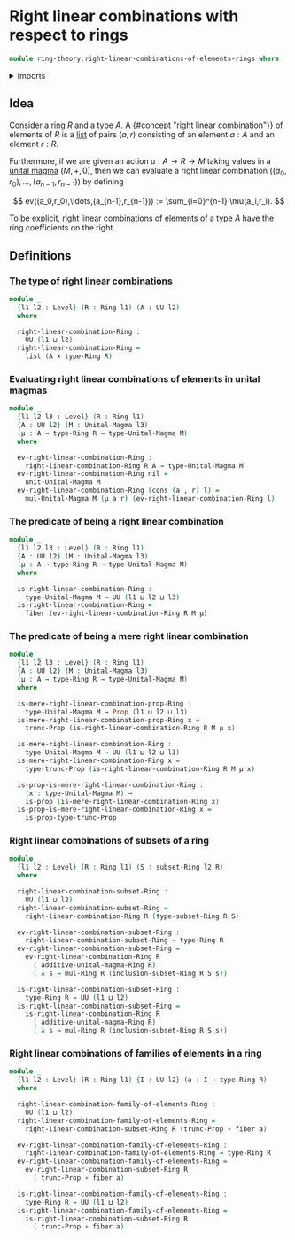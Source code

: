 # Right linear combinations with respect to rings

```agda
module ring-theory.right-linear-combinations-of-elements-rings where
```

<details><summary>Imports</summary>

```agda
open import foundation.cartesian-product-types
open import foundation.dependent-pair-types
open import foundation.fibers-of-maps
open import foundation.function-types
open import foundation.propositional-truncations
open import foundation.propositions
open import foundation.universe-levels

open import lists.lists

open import ring-theory.rings
open import ring-theory.subsets-rings

open import structured-types.magmas
```

</details>

## Idea

Consider a [ring](ring-theory.rings.md) $R$ and a type $A$. A {#concept "right
linear combination"}} of elements of $R$ is a [list](lists.lists.md) of pairs
$(a,r)$ consisting of an element $a:A$ and an element $r:R$.

Furthermore, if we are given an action $\mu : A \to R \to M$ taking values in a
[unital magma](structured-types.magmas.md) $(M,+,0)$, then we can evaluate a
right linear combination $((a_0,r_0),\ldots,(a_{n-1},r_{n-1}))$ by defining

$$
  ev((a_0,r_0),\ldots,(a_{n-1},r_{n-1})) := \sum_{i=0}^{n-1} \mu(a_i,r_i).
$$

To be explicit, right linear combinations of elements of a type $A$ have the
ring coefficients on the right.

## Definitions

### The type of right linear combinations

```agda
module _
  {l1 l2 : Level} (R : Ring l1) (A : UU l2)
  where

  right-linear-combination-Ring :
    UU (l1 ⊔ l2)
  right-linear-combination-Ring =
    list (A × type-Ring R)
```

### Evaluating right linear combinations of elements in unital magmas

```agda
module _
  {l1 l2 l3 : Level} (R : Ring l1)
  {A : UU l2} (M : Unital-Magma l3)
  (μ : A → type-Ring R → type-Unital-Magma M)
  where

  ev-right-linear-combination-Ring :
    right-linear-combination-Ring R A → type-Unital-Magma M
  ev-right-linear-combination-Ring nil =
    unit-Unital-Magma M
  ev-right-linear-combination-Ring (cons (a , r) l) =
    mul-Unital-Magma M (μ a r) (ev-right-linear-combination-Ring l)
```

### The predicate of being a right linear combination

```agda
module _
  {l1 l2 l3 : Level} (R : Ring l1)
  {A : UU l2} (M : Unital-Magma l3)
  (μ : A → type-Ring R → type-Unital-Magma M)
  where

  is-right-linear-combination-Ring :
    type-Unital-Magma M → UU (l1 ⊔ l2 ⊔ l3)
  is-right-linear-combination-Ring =
    fiber (ev-right-linear-combination-Ring R M μ)
```

### The predicate of being a mere right linear combination

```agda
module _
  {l1 l2 l3 : Level} (R : Ring l1)
  {A : UU l2} (M : Unital-Magma l3)
  (μ : A → type-Ring R → type-Unital-Magma M)
  where

  is-mere-right-linear-combination-prop-Ring :
    type-Unital-Magma M → Prop (l1 ⊔ l2 ⊔ l3)
  is-mere-right-linear-combination-prop-Ring x =
    trunc-Prop (is-right-linear-combination-Ring R M μ x)

  is-mere-right-linear-combination-Ring :
    type-Unital-Magma M → UU (l1 ⊔ l2 ⊔ l3)
  is-mere-right-linear-combination-Ring x =
    type-trunc-Prop (is-right-linear-combination-Ring R M μ x)

  is-prop-is-mere-right-linear-combination-Ring :
    (x : type-Unital-Magma M) →
    is-prop (is-mere-right-linear-combination-Ring x)
  is-prop-is-mere-right-linear-combination-Ring x =
    is-prop-type-trunc-Prop
```

### Right linear combinations of subsets of a ring

```agda
module _
  {l1 l2 : Level} (R : Ring l1) (S : subset-Ring l2 R)
  where

  right-linear-combination-subset-Ring :
    UU (l1 ⊔ l2)
  right-linear-combination-subset-Ring =
    right-linear-combination-Ring R (type-subset-Ring R S)

  ev-right-linear-combination-subset-Ring :
    right-linear-combination-subset-Ring → type-Ring R
  ev-right-linear-combination-subset-Ring =
    ev-right-linear-combination-Ring R
      ( additive-unital-magma-Ring R)
      ( λ s → mul-Ring R (inclusion-subset-Ring R S s))

  is-right-linear-combination-subset-Ring :
    type-Ring R → UU (l1 ⊔ l2)
  is-right-linear-combination-subset-Ring =
    is-right-linear-combination-Ring R
      ( additive-unital-magma-Ring R)
      ( λ s → mul-Ring R (inclusion-subset-Ring R S s))
```

### Right linear combinations of families of elements in a ring

```agda
module _
  {l1 l2 : Level} (R : Ring l1) {I : UU l2} (a : I → type-Ring R)
  where

  right-linear-combination-family-of-elements-Ring :
    UU (l1 ⊔ l2)
  right-linear-combination-family-of-elements-Ring =
    right-linear-combination-subset-Ring R (trunc-Prop ∘ fiber a)

  ev-right-linear-combination-family-of-elements-Ring :
    right-linear-combination-family-of-elements-Ring → type-Ring R
  ev-right-linear-combination-family-of-elements-Ring =
    ev-right-linear-combination-subset-Ring R
      ( trunc-Prop ∘ fiber a)

  is-right-linear-combination-family-of-elements-Ring :
    type-Ring R → UU (l1 ⊔ l2)
  is-right-linear-combination-family-of-elements-Ring =
    is-right-linear-combination-subset-Ring R
      ( trunc-Prop ∘ fiber a)
```

